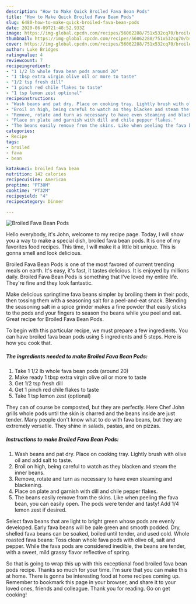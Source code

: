 ```yaml
---
description: "How to Make Quick Broiled Fava Bean Pods"
title: "How to Make Quick Broiled Fava Bean Pods"
slug: 6480-how-to-make-quick-broiled-fava-bean-pods
date: 2020-06-09T21:48:52.933Z
image: https://img-global.cpcdn.com/recipes/56062288/751x532cq70/broiled-fava-bean-pods-recipe-main-photo.jpg
thumbnail: https://img-global.cpcdn.com/recipes/56062288/751x532cq70/broiled-fava-bean-pods-recipe-main-photo.jpg
cover: https://img-global.cpcdn.com/recipes/56062288/751x532cq70/broiled-fava-bean-pods-recipe-main-photo.jpg
author: Luke Bridges
ratingvalue: 4
reviewcount: 7
recipeingredient:
- "1 1/2 lb whole fava bean pods around 20"
- "1 tbsp extra virgin olive oil or more to taste"
- "1/2 tsp fresh dill"
- "1 pinch red chile flakes to taste"
- "1 tsp lemon zest optional"
recipeinstructions:
- "Wash beans and pat dry. Place on cooking tray. Lightly brush with olive oil and add salt to taste."
- "Broil on high, being careful to watch as they blacken and steam the inner beans."
- "Remove, rotate and turn as necessary to have even steaming and blackening."
- "Place on plate and garnish with dill and chile pepper flakes."
- "The beans easily remove from the skins. Like when peeling the fava bean, you can easily open. The pods were tender and tasty! Add 1/4 lemon zest if desired."
categories:
- Recipe
tags:
- broiled
- fava
- bean

katakunci: broiled fava bean 
nutrition: 142 calories
recipecuisine: American
preptime: "PT38M"
cooktime: "PT32M"
recipeyield: "4"
recipecategory: Dinner

---
```



![Broiled Fava Bean Pods](https://img-global.cpcdn.com/recipes/56062288/751x532cq70/broiled-fava-bean-pods-recipe-main-photo.jpg)

Hello everybody, it's John, welcome to my recipe page. Today, I will show you a way to make a special dish, broiled fava bean pods. It is one of my favorites food recipes. This time, I will make it a little bit unique. This is gonna smell and look delicious.

Broiled Fava Bean Pods is one of the most favored of current trending meals on earth. It's easy, it's fast, it tastes delicious. It is enjoyed by millions daily. Broiled Fava Bean Pods is something that I've loved my entire life. They're fine and they look fantastic.

Make delicious springtime fava beans simpler by broiling them in their pods, then tossing them with a seasoning salt for a peel-and-eat snack. Blending the seasoning salt in a spice grinder makes a fine powder that easily sticks to the pods and your fingers to season the beans while you peel and eat. Great recipe for Broiled Fava Bean Pods.


To begin with this particular recipe, we must prepare a few ingredients. You can have broiled fava bean pods using 5 ingredients and 5 steps. Here is how you cook that.

<!--inarticleads1-->

##### The ingredients needed to make Broiled Fava Bean Pods:

1. Take 1 1/2 lb whole fava bean pods (around 20)
1. Make ready 1 tbsp extra virgin olive oil or more to taste
1. Get 1/2 tsp fresh dill
1. Get 1 pinch red chile flakes to taste
1. Take 1 tsp lemon zest (optional)


They can of course be composted, but they are perfectly. Here Chef John grills whole pods until the skin is charred and the beans inside are just tender. Many people don&#39;t know what to do with fava beans, but they are extremely versatile. They shine in salads, pastas, and on pizzas. 

<!--inarticleads2-->

##### Instructions to make Broiled Fava Bean Pods:

1. Wash beans and pat dry. Place on cooking tray. Lightly brush with olive oil and add salt to taste.
1. Broil on high, being careful to watch as they blacken and steam the inner beans.
1. Remove, rotate and turn as necessary to have even steaming and blackening.
1. Place on plate and garnish with dill and chile pepper flakes.
1. The beans easily remove from the skins. Like when peeling the fava bean, you can easily open. The pods were tender and tasty! Add 1/4 lemon zest if desired.


Select fava beans that are light to bright green whose pods are evenly developed. Early fava beans will be pale green and smooth podded. Dry, shelled fava beans can be soaked, boiled until tender, and used cold. Whole roasted fava beans: Toss clean whole fava pods with olive oil, salt and pepper. While the fava pods are considered inedible, the beans are tender, with a sweet, mild grassy flavor reflective of spring. 

So that is going to wrap this up with this exceptional food broiled fava bean pods recipe. Thanks so much for your time. I'm sure that you can make this at home. There is gonna be interesting food at home recipes coming up. Remember to bookmark this page in your browser, and share it to your loved ones, friends and colleague. Thank you for reading. Go on get cooking!
